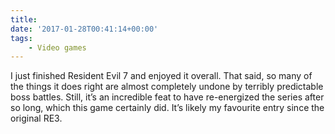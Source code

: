 ```yaml
---
title:
date: '2017-01-28T00:41:14+00:00'
tags:
    - Video games
---
```


I just finished Resident Evil 7 and enjoyed it overall. That said, so many of the things it does right are almost completely undone by terribly predictable boss battles. Still, it’s an incredible feat to have re-energized the series after so long, which this game certainly did. It’s likely my favourite entry since the original RE3.